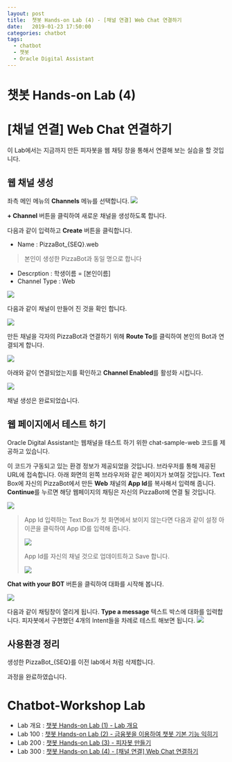 ```yaml
---
layout: post
title:  챗봇 Hands-on Lab (4) - [채널 연결] Web Chat 연결하기
date:   2019-01-23 17:50:00
categories: chatbot
tags:
  - chatbot
  - 챗봇
  - Oracle Digital Assistant
---
```


# 챗봇 Hands-on Lab (4) 
# [채널 연결] Web Chat 연결하기

이 Lab에서는 지금까지 만든 피자봇을 웹 채팅 창을 통해서 연결해 보는 실습을 할 것입니다.


## 웹 채널 생성
좌측 메인 메뉴의 **Channels** 메뉴를 선택합니다.
![](/assets/images/chatbot_lecture/channel/01_channel_settings.png)

 **+ Channel** 버튼을 클릭하여 새로운 채널을 생성하도록 합니다. 

다음과 같이 입력하고 **Create** 버튼을 클릭합니다.

* Name : PizzaBot_{SEQ}.web 
> 본인이 생성한 PizzaBot과 동일 명으로 합니다 
* Descrption : 학생이름 = [본인이름]
* Channel Type : Web

![](/assets/images/chatbot_lecture/channel/02_create_channel.png)

다음과 같이 채널이 만들어 진 것을 확인 합니다.

![](/assets/images/chatbot_lecture/channel/03_Channel_created.png)

만든 채널을 각자의 PizzaBot과 연결하기 위해 **Route To**를 클릭하여 본인의 Bot과 연결되게 합니다.

![](/assets/images/chatbot_lecture/channel/03_Channel_route.png)

아래와 같이 연결되었는지를 확인하고 **Channel Enabled**를 활성화 시킵니다.

![](/assets/images/chatbot_lecture/channel/03_Channel_route_done.png)

채널 생성은 완료되었습니다.

## 웹 페이지에서 테스트 하기
Oracle Digital Assistant는 웹채널을 태스트 하기 위한 chat-sample-web 코드를 제공하고 있습니다.

이 코드가 구동되고 있는 환경 정보가 제공되었을 것입니다. 브라우저를 통해 제공된 URL에 접속합니다. 아래 화면의 왼쪽 브라우저와 같은 페이지가 보여질 것입니다.
Text Box에 자신의 PizzaBot에서 만든 **Web** 채널의 **App Id**를 복사해서 입력해 줍니다. **Continue**를 누르면 해당 웹페이지의 채팅은 자신의 PizzaBot에 연결 될 것입니다.

![](/assets/images/chatbot_lecture/channel/04_web_app_id.png)

> App Id 입력하는 Text Box가 첫 화면에서 보이지 않는다면 다음과 같이 설정 아이콘을 클릭하여 App ID를 입력해 줍니다.
>
> ![](/assets/images/chatbot_lecture/channel/04_web_app_id_setting.png)
>
> App Id를 자신의 채널 것으로 업데이트하고 Save 합니다.
>
> ![](/assets/images/chatbot_lecture/channel/04_web_app_id_setting_save.png)

**Chat with your BOT** 버튼을 클릭하여 대화를 시작해 봅니다.

![](/assets/images/chatbot_lecture/channel/05_chat_with_your_bot.png)

다음과 같이 채팅창이 열리게 됩니다. **Type a message** 텍스트 박스에 대화를 입력합니다.
피자봇에서 구현했던 4개의 Intent들을 차례로 테스트 해보면 됩니다.
![](/assets/images/chatbot_lecture/channel/06_chat.png)

## 사용환경 정리 
생성한 PizzaBot_{SEQ}를 이전 lab에서 처럼 삭제합니다.

과정을 완료하였습니다.

# Chatbot-Workshop Lab 
* Lab 개요 : [챗봇 Hands-on Lab (1) - Lab 개요](/chatbot/2019/챗봇-Hands-on-Lab_1/)
* Lab 100 : [챗봇 Hands-on Lab (2) - 금융봇을 이용하여 챗봇 기본 기능 익히기](/chatbot/2019/챗봇-Hands-on-Lab_2/)
* Lab 200 : [챗봇 Hands-on Lab (3) - 피자봇 만들기 ](/chatbot/2019/챗봇-Hands-on-Lab_3/)
* Lab 300 : [챗봇 Hands-on Lab (4) - [채널 연결] Web Chat 연결하기](/chatbot/2019/챗봇-Hands-on-Lab_4/)